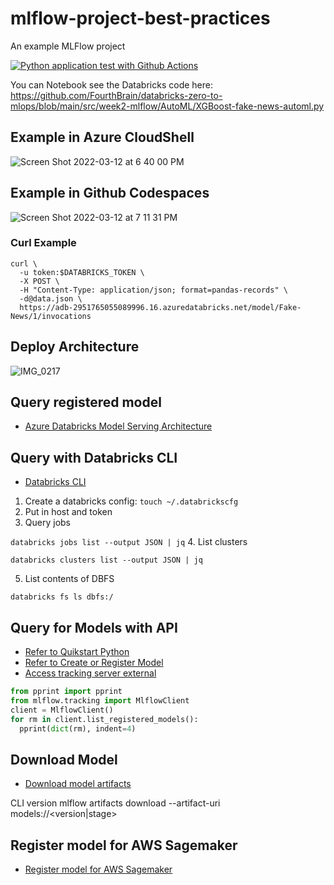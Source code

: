 # mlflow-project-best-practices
An example MLFlow project

[![Python application test with Github Actions](https://github.com/noahgift/mlflow-project-best-practices/actions/workflows/main.yml/badge.svg)](https://github.com/noahgift/mlflow-project-best-practices/actions/workflows/main.yml)

You can Notebook see the Databricks code here:  https://github.com/FourthBrain/databricks-zero-to-mlops/blob/main/src/week2-mlflow/AutoML/XGBoost-fake-news-automl.py

## Example in Azure CloudShell
![Screen Shot 2022-03-12 at 6 40 00 PM](https://user-images.githubusercontent.com/58792/158038852-4bd3c5c0-5a41-491d-9cdb-a19587766b75.png)

## Example in Github Codespaces
![Screen Shot 2022-03-12 at 7 11 31 PM](https://user-images.githubusercontent.com/58792/158039417-e6510971-240c-45d2-984f-cd8ab88a1569.png)

### Curl Example
```
curl \
  -u token:$DATABRICKS_TOKEN \
  -X POST \
  -H "Content-Type: application/json; format=pandas-records" \
  -d@data.json \
  https://adb-2951765055089996.16.azuredatabricks.net/model/Fake-News/1/invocations
```


## Deploy Architecture

![IMG_0217](https://user-images.githubusercontent.com/58792/158256886-a0ae8edb-9c69-4ada-b4ca-17a796af6ed7.jpg)

## Query registered model

* [Azure Databricks Model Serving Architecture](https://docs.microsoft.com/en-us/azure/databricks/applications/mlflow/model-serving)

## Query with Databricks CLI

* [Databricks CLI](https://docs.databricks.com/dev-tools/cli/index.html)

1. Create a databricks config:
`touch ~/.databrickscfg`
2.  Put in host and token
3.  Query jobs

`databricks jobs list --output JSON | jq`
4.  List clusters

`databricks clusters list --output JSON | jq `

5.  List contents of DBFS

`databricks fs ls dbfs:/`

## Query for Models with API

* [Refer to Quikstart Python](https://docs.databricks.com/applications/mlflow/quick-start-python.html)
* [Refer to Create or Register Model](https://docs.microsoft.com/en-us/azure/databricks/applications/machine-learning/manage-model-lifecycle/#create-or-register-a-model)
* [Access tracking server external](https://docs.databricks.com/applications/mlflow/access-hosted-tracking-server.html)


```python
from pprint import pprint
from mlflow.tracking import MlflowClient
client = MlflowClient()
for rm in client.list_registered_models():
  pprint(dict(rm), indent=4)
```


## Download Model

* [Download model artifacts](https://docs.databricks.com/applications/mlflow/models.html#download-model-artifacts)

CLI version
mlflow artifacts download --artifact-uri models:/<name>/<version|stage>


## Register model for AWS Sagemaker

* [Register model for AWS Sagemaker](https://docs.databricks.com/applications/mlflow/scikit-learn-model-deployment-on-sagemaker.html)
